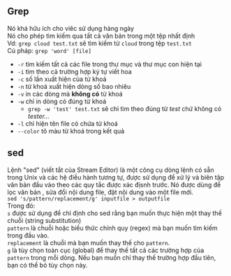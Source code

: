 ## Grep 
 
Nó khá hữu ích cho viêc sử dụng hàng ngày   
Nó cho phép tìm kiếm qua tất cả văn bản trong một tệp nhất định  
Vd: `grep cloud test.txt` sẽ tìm kiếm từ `cloud` trong tệp `test.txt`  
Cú pháp: `grep 'word' [file]`
- `-r` tìm kiếm tất cả các file trong thư mục và thư mục con hiện tại
- `-i` tìm theo cả trường hợp ký tự viết hoa
- `-c` số lần xuất hiện của từ khoá
- `-n` từ khoá xuất hiện dòng số bao nhiêu
- `-v` in các dòng mà **không có** từ khoá
- `-w` chỉ in dòng có đúng từ khoá
  - `grep -w 'test' test.txt` sẽ chỉ tìm theo đúng từ _test_ chứ không có _tester..._
- `-l` chỉ hiện tên file có chứa từ khoá
- `--color` tô màu từ khoá trong kết quả 
## sed
Lệnh "sed" (viết tắt của Stream Editor) là một công cụ dòng lệnh có sẵn trong Unix và các hệ điều hành tương tự, được sử dụng để xử lý và biên tập văn bản đầu vào theo các quy tắc được xác địsnh trước.
Nó được dùng để lọc văn bản , sửa đổi nội dung file, đặt nội dung vào một file mới.     
`sed 's/pattern/replacement/g' inputfile > outputfile`  
Trong đó:   
`s`  được sử dụng để chỉ định cho sed rằng bạn muốn thực hiện một thay thế chuỗi (string substitution)  
`pattern` là chuỗi hoặc biểu thức chính quy (regex) mà bạn muốn tìm kiếm trong đầu vào.     
`replacement` là chuỗi mà bạn muốn thay thế cho `pattern`.  
`g` là tùy chọn toàn cục (global) để thay thế tất cả các trường hợp của `pattern` trong mỗi dòng. Nếu bạn muốn chỉ thay thế trường hợp đầu tiên, bạn có thể bỏ tùy chọn này.    